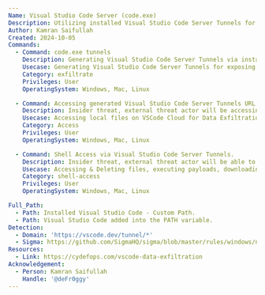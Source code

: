 ```yaml
---
Name: Visual Studio Code Server (code.exe)
Description: Utilizing installed Visual Studio Code Server Tunnels for exposing local development environment over the internet.
Author: Kamran Saifullah
Created: 2024-10-05
Commands:
  - Command: code.exe tunnels
    Description: Generating Visual Studio Code Server Tunnels via installed VSCode built in Tunneling functionality.
    Usecase: Generating Visual Studio Code Server Tunnels for exposing local dev environemnt over the internet.
    Category: exfiltrate
    Privileges: User
    OperatingSystem: Windows, Mac, Linux

  - Command: Accessing generated Visual Studio Code Server Tunnels URL. 
    Description: Insider threat, external threat actor will be accessing the link in the web browser providing access to the `vscode.dev\tunnels\*` proxying the local development environment.
    Usecase: Accessing local files on VSCode Cloud for Data Exfiltration.
    Category: Access
    Privileges: User
    OperatingSystem: Windows, Mac, Linux

  - Command: Shell Access via Visual Studio Code Server Tunnels.
    Description: Insider threat, external threat actor will be able to run commands on local system proxying via Miscrofot domains using the built-in VSCode Server Terminal. 
    Usecase: Accessing & Deleting files, executing payloads, downloading payloads, running malware/ransomware etc.
    Category: shell-access
    Privileges: User
    OperatingSystem: Windows, Mac, Linux

Full_Path:
  - Path: Installed Visual Studio Code - Custom Path.
  - Path: Visual Studio Code added into the PATH variable.
Detection:
  - Domain: 'https://vscode.dev/tunnel/*'
  - Sigma: https://github.com/SigmaHQ/sigma/blob/master/rules/windows/network_connection/net_connection_win_domain_devtunnels.yml
Resources:
  - Link: https://cydefops.com/vscode-data-exfiltration
Acknowledgement:
  - Person: Kamran Saifullah
    Handle: '@deFr0ggy'
---
```

